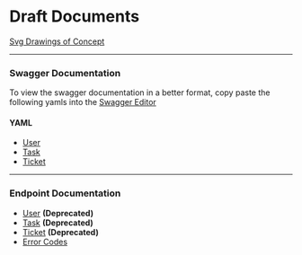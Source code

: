 # Draft Documents

[Svg Drawings of Concept](Concept.md)

---

### Swagger Documentation

To view the swagger documentation in a better format, copy paste the following yamls into the [Swagger Editor](https://editor.swagger.io/) 

#### YAML 
- [User](swagger/user.yaml) 
- [Task](swagger/task.yaml) 
- [Ticket](swagger/ticket.yaml)

---

### Endpoint Documentation 
- [User](endpoints/user.md) **(Deprecated)**
- [Task](endpoints/task.md) **(Deprecated)**
- [Ticket](endpoints/ticket.md) **(Deprecated)**
- [Error Codes](endpoints/errors.md)
